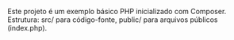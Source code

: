 <!-- Use this file to provide workspace-specific custom instructions to Copilot. For more details, visit https://code.visualstudio.com/docs/copilot/copilot-customization#_use-a-githubcopilotinstructionsmd-file -->

Este projeto é um exemplo básico PHP inicializado com Composer. Estrutura: src/ para código-fonte, public/ para arquivos públicos (index.php).
